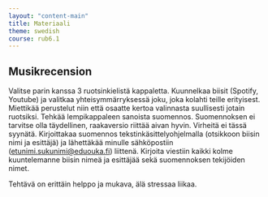 ```yaml
---
layout: "content-main"
title: Materiaali
theme: swedish
course: rub6.1
---
```


## Musikrecension

Valitse parin kanssa 3 ruotsinkielistä kappaletta. Kuunnelkaa biisit (Spotify, Youtube) ja valitkaa yhteisymmärryksessä joku, joka kolahti teille erityisest. Miettikää perustelut niin että osaatte kertoa valinnasta suullisesti jotain ruotsiksi. Tehkää lempikappaleen sanoista suomennos. Suomennoksen ei tarvitse olla täydellinen, raakaversio riittää aivan hyvin. Virheitä ei tässä syynätä. Kirjoittakaa suomennos tekstinkäsittelyohjelmalla (otsikkoon biisin nimi ja esittäjä) ja lähettäkää minulle sähköpostiin (etunimi.sukunimi@eduouka.fi) liittenä. Kirjoita viestiin kaikki kolme kuuntelemanne biisin nimeä ja esittäjää sekä suomennoksen tekijöiden nimet.

Tehtävä on erittäin helppo ja mukava, älä stressaa liikaa.
